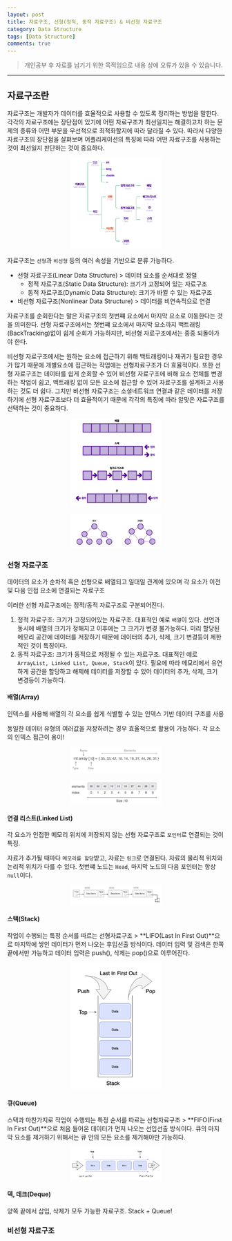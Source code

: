 ```yaml
---
layout: post
title: 자료구조, 선형(정적, 동적 자료구조) & 비선형 자료구조
category: Data Structure
tags: [Data Structure]
comments: true
---
```


> 개인공부 후 자료를 남기기 위한 목적임으로 내용 상에 오류가 있을 수 있습니다.    

<hr>

## 자료구조란

자료구조는 개발자가 데이터를 효율적으로 사용할 수 있도록 정리하는 방법을 말한다. 각각의 자료구조에는 장단점이 있기에 어떤 자료구조가 최선일지는 해결하고자 하는 문제의 종류와 어떤 부분을 우선적으로 최적화할지에 따라 달라질 수 있다. 따라서 다양한 자료구조의 장단점을 살펴보며 어플리케이션의 특징에 따라 어떤 자료구조를 사용하는 것이 최선일지 판단하는 것이 중요하다. 

<center>
<figure>
<img src="/assets/post-img/DS/1.png" alt="" width="50%">
</figure>
</center>



자료구조는 `선형`과 `비선형` 등의 여러 속성을 기반으로 분류 가능하다.

- 선형 자료구조(Linear Data Structure) > 데이터 요소를 순서대로 정렬
    - 정적 자료구조(Static Data Structure): 크기가 고정되어 있는 자료구조
    - 동적 자료구조(Dynamic Data Structure): 크기가 바뀔 수 있는 자료구조
- 비선형 자료구조(Nonlinear Data Structure) > 데이터를 비연속적으로 연결

자료구조를 순회한다는 말은 자료구조의 첫번쨰 요소에서 마지막 요소로 이동한다는 것을 의미한다. 선형 자료구조에서는 첫번쨰 요소에서 마지막 요소까지 백트래킹(BackTracking)없이 쉽게 순회가 가능하지만, 비선형 자료구조에서는 종종 되돌아가야 한다. 

비선형 자료구조에서는 원하는 요소에 접근하기 위해 백트래킹이나 재귀가 필요한 경우가 많기 때문에 개별요소에 접근하는 작업에는 선형자료구조가 더 효율적이다. 또한 선형 자료구조는 데이터를 쉽게 순회할 수 있어 비선형 자료구조에 비해 요소 전체를 변경하는 작업이 쉽고, 백트래킹 없이 모든 요소에 접근할 수 있어 자료구조를 설계하고 사용하는 것도 더 쉽다. 그치만 비선형 자료구조는 소셜네트워크 연결과 같은 데이터를 저장하기에 선형 자료구조보다 더 효율적이기 때문에 각각의 특징에 따라 알맞은 자료구조를 선택하는 것이 중요하다. 


<center>
<figure>
<img src="/assets/post-img/DS/2.png" alt="" width="50%">
</figure>
</center>

<center>
<figure>
<img src="/assets/post-img/DS/3.png" alt="" width="50%">
</figure>
</center>


### 선형 자료구조

데이터의 요소가 순차적 혹은 선형으로 배열되고 일대일 관계에 있으며 각 요소가 이전 및 다음 인접 요소에 연결되는 자료구조

이러한 선형 자료구조에는 정적/동적 자료구조로 구분되어진다. 

1. 정적 자료구조: 크기가 고정되어있는 자료구조. 대표적인 예로 `배열`이 있다. 선언과 동시에 배열의 크기가 정해지고 이후에는 그 크기가 변경 불가능하다. 미리 할당된 메모리 공간에 데이터를 저장하기 때문에 데이터의 추가, 삭제, 크기 변경등이 제한적인 것이 특징이다.
2. 동적 자료구조: 크기가 동적으로 저정될 수 있는 자료구조. 대표적인 예로 `ArrayList, Linked List, Queue, Stack`이 있다. 필요에 따라 메모리에서 유연하게 공간을 할당하고 해제해 데이터를 저장할 수 있어 데이터의 추가, 삭제, 크기 변경등이 가능하다.



#### 배열(Array)

인덱스를 사용해 배열의 각 요소를 쉽게 식별할 수 있는 인덱스 기반 데이터 구조를 사용

동일한 데이터 유형의 여러값을 저장하려는 경우 효율적으로 활용이 가능하다. 각 요소의 인덱스 접근이 용이!


<center>
<figure>
<img src="/assets/post-img/DS/6.png" alt="" width="50%">
</figure>
</center>

<center>
<figure>
<img src="/assets/post-img/DS/7.png" alt="" width="50%">
</figure>
</center>


#### 연결 리스트(Linked List)

각 요소가 인접한 메모리 위치에 저장되지 않는 선형 자료구조로 `포인터`로 연결되는 것이 특징. 

자료가 추가될 때마다 `메모리를 할당`받고, 자료는 `링크`로 연결된다. 자료의 물리적 위치와 논리적 위치가 다를 수 있다. 첫번쨰 노드는 `Head`, 마지막 노드의 다음 포인터는 항상 `null`이다. 


<center>
<figure>
<img src="/assets/post-img/DS/10.png" alt="" width="50%">
</figure>
</center>


#### 스택(Stack)

작업이 수행되는 특정 순서를 따르는 선형자료구조 > **LIFO(Last In First Out)**으로 마지막에 쌓인 데이터가 먼저 나오는 후입선출 방식이다. 데이터 입력 및 검색은 한쪽 끝에서만 가능하고 데이터 입력은 push(), 삭제는 pop()으로 이루어진다.


<center>
<figure>
<img src="/assets/post-img/DS/8.png" alt="" width="50%">
</figure>
</center>


#### 큐(Queue)

스택과 마찬가지로 작업이 수행되는 특정 순서를 따르는 선형자료구조 > **FIFO(First In First Out)**으로 처음 들어온 데이터가 먼저 나오는 선입선출 방식이다. 큐의 마지막 요소를 제거하기 위해서는 큐 안의 모든 요소를 제거해야만 가능하다.


<center>
<figure>
<img src="/assets/post-img/DS/9.png" alt="" width="50%">
</figure>
</center>


#### 덱, 데크(Deque)

양쪽 끝에서 삽입, 삭제가 모두 가능한 자료구조. Stack + Queue!



### 비선형 자료구조
